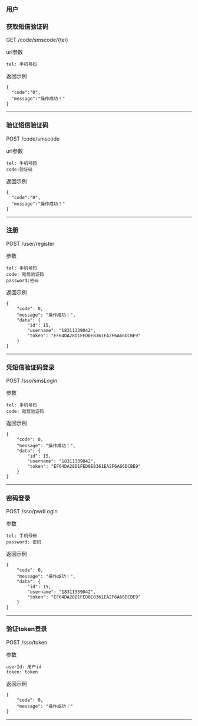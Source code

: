 ### 用户

### 获取短信验证码
GET /code/smscode/{tel}

url参数

    tel: 手机号码

返回示例

    {
      "code":"0",
      "message":"操作成功！"
    } 

***

### 验证短信验证码

POST /code/smscode

url参数

```
tel: 手机号码
code:验证码
```

返回示例

```
{
  "code":"0",
  "message":"操作成功！"
} 
```

------

### 

### 注册

POST /user/register

参数

    tel: 手机号码
    code: 短信验证码
    password:密码

返回示例

    {
        "code": 0,
        "message": "操作成功！",
        "data": {
            "id": 15,
            "username": "18311339042",
            "token": "EF64DA28D1FED0E8361EA2F6A66DCBE9"
        }
    }

***

### 凭短信验证码登录
POST /sso/smsLogin

参数

    tel: 手机号码
    code: 短信验证码

返回示例 

    {
        "code": 0,
        "message": "操作成功！",
        "data": {
            "id": 15,
            "username": "18311339042",
            "token": "EF64DA28D1FED0E8361EA2F6A66DCBE9"
        }
    }

***

### 密码登录

POST /sso/pwdLogin

参数

```
tel: 手机号码
password: 密码
```

返回示例 

```
{
    "code": 0,
    "message": "操作成功！",
    "data": {
        "id": 15,
        "username": "18311339042",
        "token": "EF64DA28D1FED0E8361EA2F6A66DCBE9"
    }
}
```

------

### 验证token登录

POST /sso/token

参数

```
userId: 用户id
token: token
```

返回示例 

```
{
    "code": 0,
    "message": "操作成功！"
}
```

------

